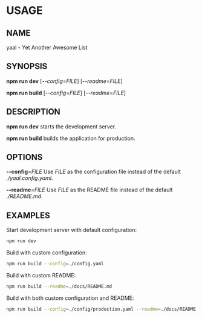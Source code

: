 # USAGE

## NAME

yaal - Yet Another Awesome List

## SYNOPSIS

**npm run dev** [*--config*=*FILE*] [*--readme*=*FILE*]

**npm run build** [*--config*=*FILE*] [*--readme*=*FILE*]

## DESCRIPTION

**npm run dev** starts the development server.

**npm run build** builds the application for production.

## OPTIONS

**--config**=_FILE_
Use _FILE_ as the configuration file instead of the default _./yaal.config.yaml_.

**--readme**=_FILE_
Use _FILE_ as the README file instead of the default _./README.md_.

## EXAMPLES

Start development server with default configuration:

```bash
npm run dev
```

Build with custom configuration:

```bash
npm run build --config=./config.yaml
```

Build with custom README:

```bash
npm run build --readme=./docs/README.md
```

Build with both custom configuration and README:

```bash
npm run build --config=./config/production.yaml --readme=./docs/README.md
```
